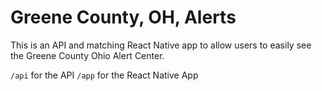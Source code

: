 # Greene County, OH, Alerts

This is an API and matching React Native app to allow users to easily see the Greene County Ohio Alert Center.

`/api` for the API
`/app` for the React Native App
